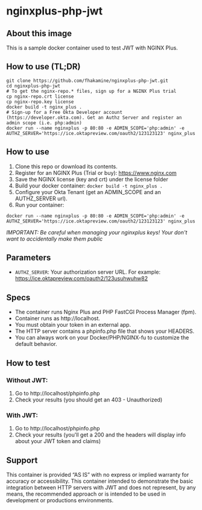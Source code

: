 # nginxplus-php-jwt


## About this image

This is a sample docker container used to test JWT with NGINX Plus.

## How to use (TL;DR)

```
git clone https://github.com/fhakamine/nginxplus-php-jwt.git
cd nginxplus-php-jwt
# To get the nginx-repo.* files, sign up for a NGINX Plus trial
cp nginx-repo.crt license
cp nginx-repo.key license
docker build -t nginx_plus .
# Sign-up for a Free Okta Developer account (https://developer.okta.com). Get an Authz Server and register an admin scope (i.e. php:admin)
docker run --name nginxplus -p 80:80 -e ADMIN_SCOPE='php:admin' -e AUTHZ_SERVER='https://ice.oktapreview.com/oauth2/123123123' nginx_plus
```

## How to use

1. Clone this repo or download its contents.
2. Register for an NGINX Plus (Trial or buy): https://www.nginx.com
3. Save the NGINX license (key and crt) under the license folder
4. Build your docker container: `docker build -t nginx_plus .`
5. Configure your Okta Tenant (get an ADMIN_SCOPE and an AUTHZ_SERVER url).
6. Run your container:
```
docker run --name nginxplus -p 80:80 -e ADMIN_SCOPE='php:admin' -e AUTHZ_SERVER='https://ice.oktapreview.com/oauth2/123123123' nginx_plus
```

*IMPORTANT: Be careful when managing your nginxplus keys! Your don't want to accidentally make them public*

## Parameters

- `AUTHZ_SERVER`: Your authorization server URL. For example: https://ice.oktapreview.com/oauth2/123usuhwuhw82

## Specs

- The container runs Nginx Plus and PHP FastCGI Process Manager (fpm).
- Container runs as http://localhost.
- You must obtain your token in an external app.
- The HTTP server contains a phpinfo.php file that shows your HEADERS.
- You can always work on your Docker/PHP/NGINX-fu to customize the default behavior.

## How to test

### Without JWT:

1. Go to http://localhost/phpinfo.php
2. Check your results (you should get an 403 - Unauthorized)

### With JWT:

1. Go to http://localhost/phpinfo.php
2. Check your results (you'll get a 200 and the headers will display info about your JWT token and claims)

## Support

This container is provided “AS IS” with no express or implied warranty for accuracy or accessibility. This container intended to demonstrate the basic integration between HTTP servers with JWT and does not represent, by any means, the recommended approach or is intended to be used in development or productions environments.
